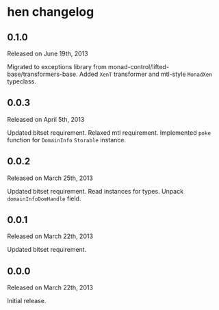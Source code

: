 hen changelog
=============

0.1.0
-----

Released on June 19th, 2013

Migrated to exceptions library from monad-control/lifted-base/transformers-base.
Added `XenT` transformer and mtl-style `MonadXen` typeclass.

0.0.3
-----

Released on April 5th, 2013

Updated bitset requirement. Relaxed mtl requirement.
Implemented `poke` function for `DomainInfo` `Storable` instance.

0.0.2
-----

Released on March 25th, 2013

Updated bitset requirement. Read instances for types. Unpack `domainInfoDomHandle` field.

0.0.1
-----

Released on March 22th, 2013

Updated bitset requirement.

0.0.0
-----

Released on March 22th, 2013

Initial release.
